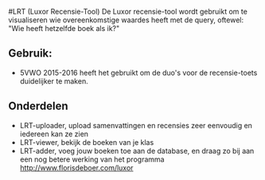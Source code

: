 #LRT (Luxor Recensie-Tool)
De Luxor recensie-tool wordt gebruikt om te visualiseren wie overeenkomstige waardes heeft met de query, oftewel: "Wie heeft hetzelfde boek als ik?" 

## Gebruik:
- 5VWO 2015-2016 heeft het gebruikt om de duo's voor de recensie-toets duidelijker te maken.

## Onderdelen
- LRT-uploader, upload samenvattingen en recensies zeer eenvoudig en iedereen kan ze zien
- LRT-viewer, bekijk de boeken van je klas
- LRT-adder, voeg jouw boeken toe aan de database, en draag zo bij aan een nog betere werking van het programma
http://www.florisdeboer.com/luxor
